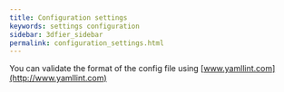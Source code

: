 ```yaml
---
title: Configuration settings
keywords: settings configuration
sidebar: 3dfier_sidebar
permalink: configuration_settings.html
---
```


You can validate the format of the config file using [www.yamllint.com](http://www.yamllint.com)